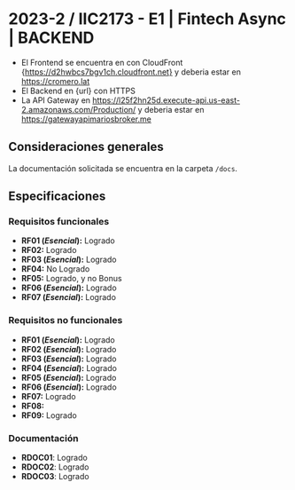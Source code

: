 # 2023-2 / IIC2173 - E1 | Fintech Async | BACKEND

- El Frontend se encuentra en con CloudFront {https://d2hwbcs7bgv1ch.cloudfront.net} y deberia estar en https://cromero.lat
- El Backend en {url} con HTTPS 
- La API Gateway en https://l25f2hn25d.execute-api.us-east-2.amazonaws.com/Production/ y deberia estar en https://gatewayapimariosbroker.me


## Consideraciones generales
La documentación solicitada se encuentra en la carpeta `/docs`. 

## Especificaciones
### Requisitos funcionales
- **RF01 (*Esencial*):** Logrado
- **RF02:** Logrado
- **RF03 (*Esencial*):** Logrado
- **RF04:** No Logrado
- **RF05:** Logrado, y no Bonus
- **RF06 (*Esencial*):** Logrado
- **RF07 (*Esencial*):** Logrado

### Requisitos no funcionales
- **RF01 (*Esencial*):** Logrado
- **RF02 (*Esencial*):** Logrado
- **RF03 (*Esencial*):** Logrado
- **RF04 (*Esencial*):** Logrado
- **RF05 (*Esencial*):** Logrado
- **RF06 (*Esencial*):** Logrado
- **RF07:** Logrado
- **RF08:** 
- **RF09:** Logrado

### Documentación
- **RDOC01**: Logrado 
- **RDOC02**: Logrado 
- **RDOC03**: Logrado